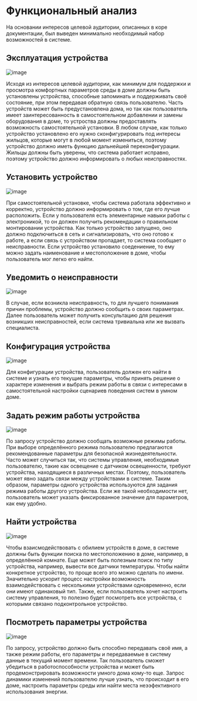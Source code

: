 # Функциональный анализ
На основании интересов целевой аудитории, описанных в коре документации, был выведен минимально необходимый набор возможностей в системе.

## Эксплуатация устройства

![image](https://user-images.githubusercontent.com/48065080/155876032-1c33610b-dfba-4d29-9d4d-3cecbeee00e1.png)

Исходя из интересов целевой аудитории, как минимум для поддержки и просмотра комфортных параметров среды в доме должны быть установлены устройства, способные запоминать и поддерживать своё состояние, при этом передавая обратную связь пользователю. Часть устройств может быть предустановлена дома, но так как пользователь имеет заинтересованность в самостоятельном добавлении и замены оборудования в доме, то устроства должны предоставлять возможность самостоятельной установки. В любом случае, как только устройство установлено его нужно сконфигурировать под интересы жильцов, которые могут в любой момент измениться, поэтому устройство должно иметь функцию дальнейшей переконфигурации. Жильцы должны быть уверены, что система работает исправно, поэтому устройство должно информировать о любых неисправностях.

## Установить устройство

![image](https://user-images.githubusercontent.com/48065080/155875663-532857ad-9b2f-4a18-a8be-6d424d9374c7.png)

При самостоятельной установке, чтобы система работала эффективно и корректно, устройство должно информировать о том, где его лучше расположить. Если у пользователя есть элементарные навыки работы с электроникой, то он должен получить рекомендации о правильном монтировании устройства. Как только устройство запущено, оно должно подключиться в сеть и сигнализировать, что оно готово к работе, а если связь с устройством пропадает, то система сообщает о неисправности. Если устройство установило соедениение, то ему можно задать наименование и местоположение в доме, чтобы пользователь мог легко его найти.

## Уведомить о неисправности

![image](https://user-images.githubusercontent.com/48065080/155875671-194c1f20-0e24-41c0-86f9-c7168438129a.png)

В случае, если возникла неисправность, то для лучшего понимания причин проблемы, устройство должно сообщить о своих параметрах. Далее пользователь может получить консультацию для решения возникших неисправностей, если система тривиальна или же вызвать специалиста. 

## Конфигурация устройства

![image](https://user-images.githubusercontent.com/48065080/155875667-03d005c7-1ccc-436e-b114-cc3cea4f96e4.png)

Для конфигурации устройства, пользователь должен его найти в системе и узнать его текущие параметры, чтобы принять решение о характере изменения и выбрать режим работы в связи с интересами в самостоятельной настройки сценариев поведения систем в умном доме.

## Задать режим работы устройства

![image](https://user-images.githubusercontent.com/48065080/155875678-e33e6ed4-363e-4c69-ad38-d60504f3426d.png)

По запросу устройство должно сообщать возможные режимы работы. При выборе определённого режима пользователю предлагаются рекомендованные параметры для безопасной жизнедеятельности. Часто может случиться так, что системы управления, необходимые пользователю, такие как освещение с датчиком освещенности, требуют устройства, находящиеся в различных местах. Поэтому, пользователь может явно задать связи между устройствами в системе. Таким образом, параметры одного устройства используются для задания режима работы другого устройства. Если же такой необходимости нет, пользователь может указать фиксированное значение для параметров, как ему удобно.

## Найти устройства

![image](https://user-images.githubusercontent.com/48065080/155879492-2040271e-574f-4d9c-945e-9a1f50d6b262.png)

Чтобы взаисмодействовать с обилием устройств в доме, в системе должны быть функции поиска по местоположению в доме, например, в определённой комнате. Еще может быть полезным поиск по типу устройства, например, вывести все датчики температуры. Чтобы найти конкретное устройство, то проще всего это можно сделать по имени. Значительно ускорит процесс настройки возможность взаимодействовать с несколькими устройствами одновременно, если они имеют одинаковый тип. Также, если пользователь хочет настроить систему управления, то полезно будет посмотреть все устройства, с которыми связано подконтрольное устройство.

## Посмотреть параметры устройства

![image](https://user-images.githubusercontent.com/48065080/155878589-3c835a92-00ce-42f5-9a6e-885486ee15d4.png)

По запросу, устройство должно быть способно передавать своё имя, а также режим работы, его параметры и передаваемые в систему данные в текущий момент времени. Так пользователь сможет убедиться в работоспособности устройства и может быть продемонстрировать возможности умного дома кому-то еще. Запрос динамики изменений пользователю лучше узнать, что происходит в его доме, настроить параметры среды или найти места неээфективного использования энергии. 
